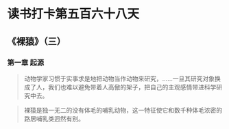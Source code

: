 # 读书打卡第五百六十八天
## 《裸猿》（三）
### 第一章 起源
> 动物学家习惯于实事求是地把动物当作动物来研究，……一旦其研究对象换成了人，我们也难以避免带着人高傲的架子，把自己的主观感情带进科学研究中去。

> 裸猿是独一无二的没有体毛的哺乳动物，这一特征使它和数千种体毛浓密的路居哺乳类迥然有别。

> 